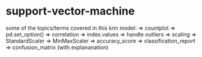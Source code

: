# support-vector-machine

some of the topics/terms covered in this knn model: 
=> countplot
=> pd.set_option()
=> correlation
=> index.values
=> handle outliers
=> scaling
=> StandardScaler 
=> MinMaxScaler
=> accuracy_score
=> classification_report
=> confusion_matrix (with explananation)
